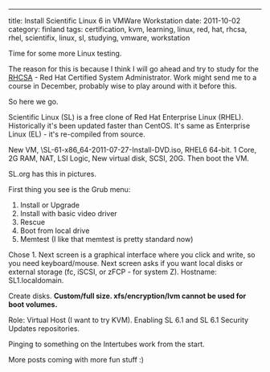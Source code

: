 ---
title: Install Scientific Linux 6 in VMWare Workstation
date: 2011-10-02
category: finland
tags: certification, kvm, learning, linux, red, hat, rhcsa, rhel, scientifix, linux, sl, studying, vmware, workstation

Time for some more Linux testing.

The reason for this is because I think I will go ahead and try to study for the [RHCSA](http://www.redhat.com/certification/rhcsa/ "on redhat.com") \- Red Hat Certified System Administrator. Work might send me to a course in December, probably wise to play around with it before this.

So here we go.

Scientific Linux (SL) is a free clone of Red Hat Enterprise Linux (RHEL). Historically it's been updated faster than CentOS. It's same as Enterprise Linux (EL) - it's re-compiled from source.

New VM, \\SL-61-x86\_64-2011-07-27-Install-DVD.iso, RHEL6 64-bit. 1 Core, 2G RAM, NAT, LSI Logic, New virtual disk, SCSI, 20G. Then boot the VM.

SL.org has this in pictures.

First thing you see is the Grub menu:

1. Install or Upgrade
2. Install with basic video driver
3. Rescue
4. Boot from local drive
5. Memtest (I like that memtest is pretty standard now)

Chose 1. Next screen is a graphical interface where you click and write, so you need keyboard/mouse. Next screen asks if you want local disks or external storage (fc, iSCSI, or zFCP - for system Z). Hostname: SL1.localdomain.

Create disks. **Custom/full size. xfs/encryption/lvm cannot be used for boot volumes.**

Role: Virtual Host (I want to try KVM). Enabling SL 6.1 and SL 6.1 Security Updates repositories.

Pinging to something on the Intertubes work from the start.

More posts coming with more fun stuff :)
